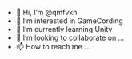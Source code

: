 - 👋 Hi, I’m @qmfvkn
- 👀 I’m interested in GameCording
- 🌱 I’m currently learning Unity
- 💞️ I’m looking to collaborate on ...
- 📫 How to reach me ...

<!---
qmfvkn/qmfvkn is a ✨ special ✨ repository because its `README.md` (this file) appears on your GitHub profile.
You can click the Preview link to take a look at your changes.
--->
